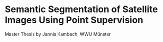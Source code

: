# Semantic Segmentation of Satellite Images Using Point Supervision #

Master Thesis by Jannis Kambach, WWU Münster
